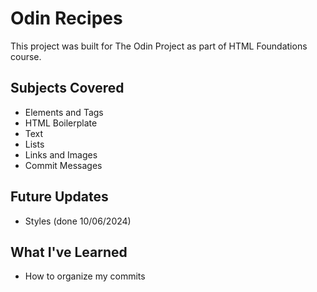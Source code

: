 # Odin Recipes
This project was built for The Odin Project as part of HTML Foundations course.
## Subjects Covered
- Elements and Tags
- HTML Boilerplate
- Text
- Lists
- Links and Images
- Commit Messages
## Future Updates
- Styles (done 10/06/2024)
## What I've Learned
- How to organize my commits
